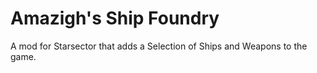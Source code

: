 # Amazigh's Ship Foundry
A mod for Starsector that adds a Selection of Ships and Weapons to the game.
